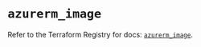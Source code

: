 # `azurerm_image`

Refer to the Terraform Registry for docs: [`azurerm_image`](https://registry.terraform.io/providers/hashicorp/azurerm/4.11.0/docs/resources/image).
